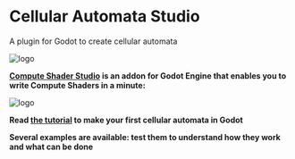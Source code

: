 # Cellular Automata Studio
 A plugin for Godot to create cellular automata
 
![logo](screenshots/cellular_automata_headline.png)

**[Compute Shader Studio](https://virtulab.univ-brest.fr) is an addon for Godot Engine that enables you to write Compute Shaders in a minute:**

![logo](screenshots/cellular_automata_ex.png)

**Read [the tutorial](doc/cellular_automata_studio.pdf) to make your first cellular automata in Godot**

**Several examples are available: test them to understand how they work and what can be done**

